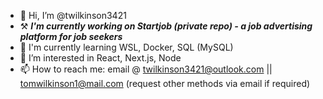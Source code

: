 - 👋 Hi, I’m @twilkinson3421
- ⚒️ ***I'm currently working on Startjob (private repo) - a job advertising platform for job seekers***
- 🏫 I'm currently learning WSL, Docker, SQL (MySQL)
- 👀 I’m interested in React, Next.js, Node
- 📫 How to reach me: email @ twilkinson3421@outlook.com || tomwilkinson1@mail.com (request other methods via email if required)
